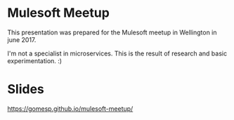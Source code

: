# Mulesoft Meetup

This presentation was prepared for the Mulesoft meetup in Wellington in june 2017.

I'm not a specialist in microservices. This is the result of research and basic experimentation. :)

# Slides

https://gomesp.github.io/mulesoft-meetup/
